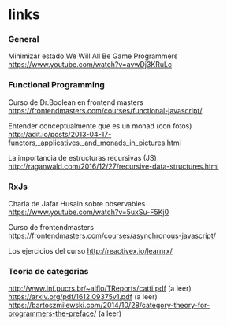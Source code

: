 # links

### General
Minimizar estado
We Will All Be Game Programmers
https://www.youtube.com/watch?v=avwDj3KRuLc


### Functional Programming

Curso de Dr.Boolean en frontend masters
https://frontendmasters.com/courses/functional-javascript/

Entender conceptualmente que es un monad (con fotos)
http://adit.io/posts/2013-04-17-functors,_applicatives,_and_monads_in_pictures.html

La importancia de estructuras recursivas (JS)
http://raganwald.com/2016/12/27/recursive-data-structures.html

### RxJs
Charla de Jafar Husain sobre observables
https://www.youtube.com/watch?v=5uxSu-F5Kj0

Curso de frontendmasters 
https://frontendmasters.com/courses/asynchronous-javascript/

Los ejercicios del curso
http://reactivex.io/learnrx/

### Teoría de categorias
http://www.inf.pucrs.br/~alfio/TReports/catti.pdf (a leer)
https://arxiv.org/pdf/1612.09375v1.pdf (a leer)
https://bartoszmilewski.com/2014/10/28/category-theory-for-programmers-the-preface/ (a leer)
